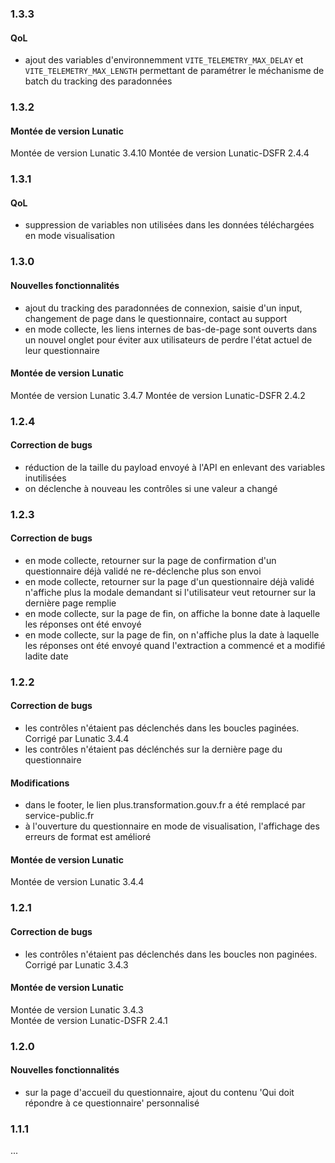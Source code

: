 ### 1.3.3

#### QoL

- ajout des variables d'environnemment `VITE_TELEMETRY_MAX_DELAY` et `VITE_TELEMETRY_MAX_LENGTH` permettant de paramétrer le méchanisme de batch du tracking des paradonnées

### 1.3.2

#### Montée de version Lunatic

Montée de version Lunatic 3.4.10
Montée de version Lunatic-DSFR 2.4.4

### 1.3.1

#### QoL
- suppression de variables non utilisées dans les données téléchargées en mode visualisation

### 1.3.0

#### Nouvelles fonctionnalités

- ajout du tracking des paradonnées de connexion, saisie d'un input, changement de page dans le questionnaire, contact au support
- en mode collecte, les liens internes de bas-de-page sont ouverts dans un nouvel onglet pour éviter aux utilisateurs de perdre l'état actuel de leur questionnaire

#### Montée de version Lunatic

Montée de version Lunatic 3.4.7
Montée de version Lunatic-DSFR 2.4.2

### 1.2.4

#### Correction de bugs

- réduction de la taille du payload envoyé à l'API en enlevant des variables inutilisées
- on déclenche à nouveau les contrôles si une valeur a changé

### 1.2.3

#### Correction de bugs

- en mode collecte, retourner sur la page de confirmation d'un questionnaire déjà validé ne re-déclenche plus son envoi
- en mode collecte, retourner sur la page d'un questionnaire déjà validé n'affiche plus la modale demandant si l'utilisateur veut retourner sur la dernière page remplie
- en mode collecte, sur la page de fin, on affiche la bonne date à laquelle les réponses ont été envoyé
- en mode collecte, sur la page de fin, on n'affiche plus la date à laquelle les réponses ont été envoyé quand l'extraction a commencé et a modifié ladite date

### 1.2.2

#### Correction de bugs

- les contrôles n'étaient pas déclenchés dans les boucles paginées. Corrigé par Lunatic 3.4.4
- les contrôles n'étaient pas déclénchés sur la dernière page du questionnaire

#### Modifications

- dans le footer, le lien plus.transformation.gouv.fr a été remplacé par service-public.fr
- à l'ouverture du questionnaire en mode de visualisation, l'affichage des erreurs de format est amélioré

#### Montée de version Lunatic

Montée de version Lunatic 3.4.4

### 1.2.1

#### Correction de bugs

- les contrôles n'étaient pas déclenchés dans les boucles non paginées. Corrigé par Lunatic 3.4.3

#### Montée de version Lunatic

Montée de version Lunatic 3.4.3  
Montée de version Lunatic-DSFR 2.4.1

### 1.2.0

#### Nouvelles fonctionnalités

- sur la page d'accueil du questionnaire, ajout du contenu 'Qui doit répondre à ce questionnaire' personnalisé

### 1.1.1

...
